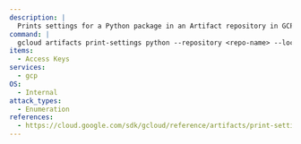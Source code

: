 ```yaml
---
description: |
  Prints settings for a Python package in an Artifact repository in GCP.
command: |
  gcloud artifacts print-settings python --repository <repo-name> --location <location>
items:
  - Access Keys
services:
  - gcp
OS:
  - Internal
attack_types:
  - Enumeration
references:
  - https://cloud.google.com/sdk/gcloud/reference/artifacts/print-settings
---
```

